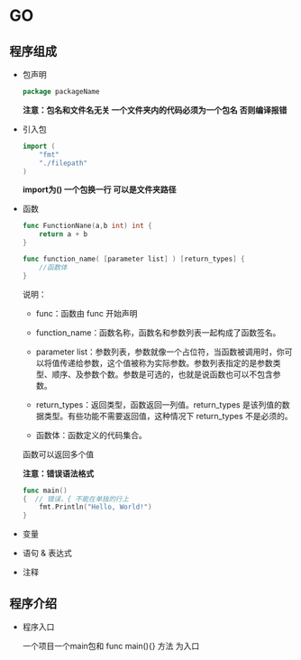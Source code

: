 # GO

## 程序组成

- 包声明

    ```go
    package packageName
    ```

    **注意：包名和文件名无关 一个文件夹内的代码必须为一个包名 否则编译报错**
- 引入包

    ```go
    import (
        "fmt"
        "./filepath"
    )
    ```
    **import为() 一个包换一行 可以是文件夹路径**
- 函数

    ```go
    func FunctionNane(a,b int) int {
        return a + b
    }

    func function_name( [parameter list] ) [return_types] {
        //函数体
    }
    ```

    说明：
    
    - func：函数由 func 开始声明

    - function_name：函数名称，函数名和参数列表一起构成了函数签名。
    - parameter list：参数列表，参数就像一个占位符，当函数被调用时，你可以将值传递给参数，这个值被称为实际参数。参数列表指定的是参数类型、顺序、及参数个数。参数是可选的，也就是说函数也可以不包含参数。
    - return_types：返回类型，函数返回一列值。return_types 是该列值的数据类型。有些功能不需要返回值，这种情况下 return_types 不是必须的。
    - 函数体：函数定义的代码集合。

    函数可以返回多个值

    

    **注意：错误语法格式**
    ```go
    func main()  
    {  // 错误，{ 不能在单独的行上
        fmt.Println("Hello, World!")
    }
    ```

- 变量

- 语句 & 表达式

- 注释

## 程序介绍
- 程序入口

    一个项目一个main包和 func main(){} 方法 为入口


